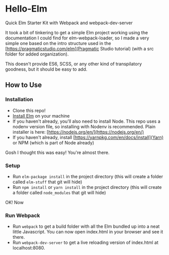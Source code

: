 # Hello-Elm
Quick Elm Starter Kit with Webpack and webpack-dev-server

It took a bit of tinkering to get a simple Elm project working using the documentation I could find for elm-webpack-loader, so I made a very simple one based on the intro structure used in the [https://pragmaticstudio.com/elm](Pragmatic Studio tutorial) (with a src folder for added organization).

This doesn't provide ES6, SCSS, or any other kind of transpilatory goodness, but it should be easy to add.

## How to Use
### Installation
- Clone this repo!
- [Install Elm](https://guide.elm-lang.org/install.html) on your machine
- If you haven't already, you'll also need to install Node. This repo uses a nodenv version file, so installing with Nodenv is recommended. Plain installer is here: [https://nodejs.org/en/](https://nodejs.org/en/) 
- If you haven't already, install [https://yarnpkg.com/en/docs/install](Yarn) or NPM (which is part of Node already)

Gosh I thought this was easy! You're almost there.

### Setup
- Run `elm-package install` in the project directory (this will create a folder called `elm-stuff` that git will hide)
- Run `npm install` or `yarn install` in the project directory (this will create a folder called `node_modules` that git will hide)

OK! Now
### Run Webpack
- Run `webpack` to get a build folder with all the Elm bundled up into a neat little Javascript. You can now open index.html in your browser and see it there.
- Run `webpack-dev-server` to get a live reloading version of index.html at localhost:8080.
